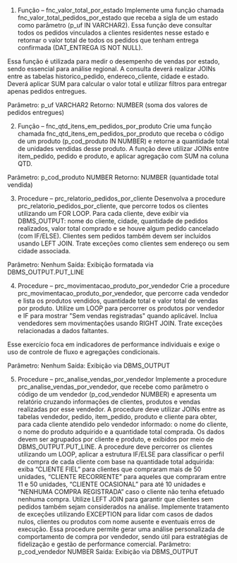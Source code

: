 1. Função – fnc_valor_total_por_estado
Implemente uma função chamada fnc_valor_total_pedidos_por_estado que receba a sigla de um estado como parâmetro (p_uf IN VARCHAR2). Essa função deve consultar todos os pedidos vinculados a clientes residentes nesse estado e retornar o valor total de todos os pedidos que tenham entrega confirmada (DAT_ENTREGA IS NOT NULL).

Essa função é utilizada para medir o desempenho de vendas por estado, sendo essencial para análise regional. A consulta deverá realizar JOINs entre as tabelas historico_pedido, endereco_cliente, cidade e estado. Deverá aplicar SUM para calcular o valor total e utilizar filtros para entregar apenas pedidos entregues.

Parâmetro: p_uf VARCHAR2
Retorno: NUMBER (soma dos valores de pedidos entregues)

2. Função – fnc_qtd_itens_em_pedidos_por_produto
Crie uma função chamada fnc_qtd_itens_em_pedidos_por_produto que receba o código de um produto (p_cod_produto IN NUMBER) e retorne a quantidade total de unidades vendidas desse produto. A função deve utilizar JOINs entre item_pedido, pedido e produto, e aplicar agregação com SUM na coluna QTD.

Parâmetro: p_cod_produto NUMBER
Retorno: NUMBER (quantidade total vendida)

3. Procedure – prc_relatorio_pedidos_por_cliente
Desenvolva a procedure prc_relatorio_pedidos_por_cliente, que percorre todos os clientes utilizando um FOR LOOP. Para cada cliente, deve exibir via DBMS_OUTPUT: nome do cliente, cidade, quantidade de pedidos realizados, valor total comprado e se houve algum pedido cancelado (com IF/ELSE). Clientes sem pedidos também devem ser incluídos usando LEFT JOIN. Trate exceções como clientes sem endereço ou sem cidade associada.

Parâmetro: Nenhum
Saída: Exibição formatada via DBMS_OUTPUT.PUT_LINE


4. Procedure – prc_movimentacao_produto_por_vendedor
Crie a procedure prc_movimentacao_produto_por_vendedor, que percorre cada vendedor e lista os produtos vendidos, quantidade total e valor total de vendas por produto. Utilize um LOOP para percorrer os produtos por vendedor e IF para mostrar "Sem vendas registradas" quando aplicável. Inclua vendedores sem movimentações usando RIGHT JOIN. Trate exceções relacionadas a dados faltantes.

Esse exercício foca em indicadores de performance individuais e exige o uso de controle de fluxo e agregações condicionais.

Parâmetro: Nenhum
Saída: Exibição via DBMS_OUTPUT


5. Procedure – prc_analise_vendas_por_vendedor
   Implemente a procedure prc_analise_vendas_por_vendedor, que recebe como parâmetro o código de um vendedor (p_cod_vendedor NUMBER) e apresenta um relatório cruzando informações de clientes, produtos e vendas realizadas por esse vendedor. A procedure deve utilizar JOINs entre as tabelas vendedor, pedido, item_pedido, produto e cliente para obter, para cada cliente atendido pelo vendedor informado: o nome do cliente, o nome do produto adquirido e a quantidade total comprada. Os dados devem ser agrupados por cliente e produto, e exibidos por meio de DBMS_OUTPUT.PUT_LINE. A procedure deve percorrer os clientes utilizando um LOOP, aplicar a estrutura IF/ELSE para classificar o perfil de compra de cada cliente com base na quantidade total adquirida: exiba “CLIENTE FIEL” para clientes que compraram mais de 50 unidades, “CLIENTE RECORRENTE” para aqueles que compraram entre 11 e 50 unidades, “CLIENTE OCASIONAL” para até 10 unidades e “NENHUMA COMPRA REGISTRADA” caso o cliente não tenha efetuado nenhuma compra. Utilize LEFT JOIN para garantir que clientes sem pedidos também sejam considerados na análise. Implemente tratamento de exceções utilizando EXCEPTION para lidar com casos de dados nulos, clientes ou produtos com nome ausente e eventuais erros de execução. Essa procedure permite gerar uma análise personalizada de comportamento de compra por vendedor, sendo útil para estratégias de fidelização e gestão de performance comercial.
Parâmetro: p_cod_vendedor NUMBER
Saída: Exibição via DBMS_OUTPUT


